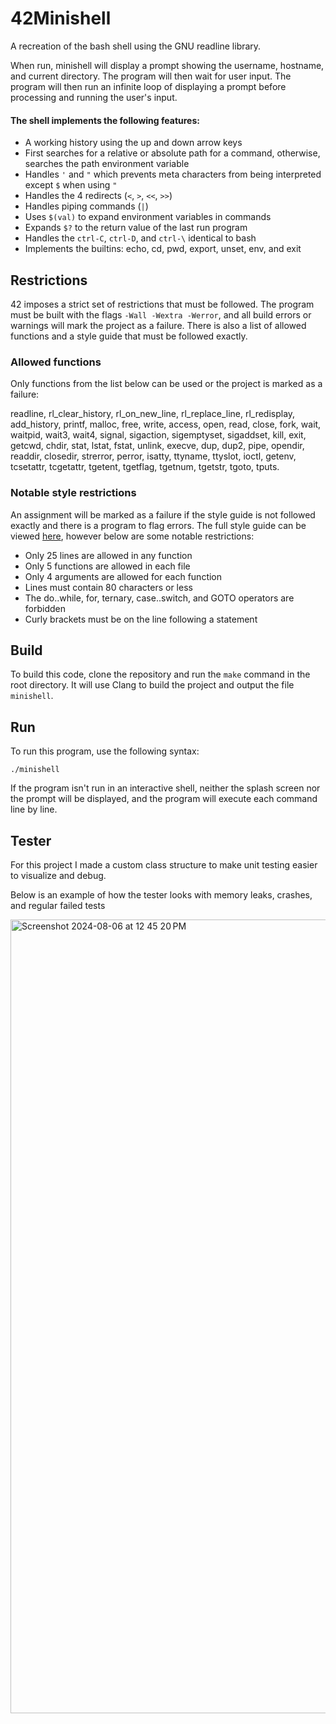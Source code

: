 # 42Minishell

A recreation of the bash shell using the GNU readline library.

When run, minishell will display a prompt showing the username, hostname, and current directory. The program will then wait for user input. The program will then run an infinite loop of displaying a prompt before processing and running the user's input.

#### The shell implements the following features:

- A working history using the up and down arrow keys
- First searches for a relative or absolute path for a command, otherwise, searches the path environment variable
- Handles `'` and `"` which prevents meta characters from being interpreted except `$` when using `"`
- Handles the 4 redirects (`<`, `>`, `<<`, `>>`)
- Handles piping commands (`|`)
- Uses `$(val)` to expand environment variables in commands
- Expands `$?` to the return value of the last run program
- Handles the `ctrl-C`, `ctrl-D`, and `ctrl-\` identical to bash
- Implements the builtins: echo, cd, pwd, export, unset, env, and exit

## Restrictions

42 imposes a strict set of restrictions that must be followed. The program must be built with the flags `-Wall -Wextra -Werror`, and all build errors or warnings will mark the project as a failure. There is also a list of allowed functions and a style guide that must be followed exactly. 

### Allowed functions

Only functions from the list below can be used or the project is marked as a failure:

readline, rl_clear_history, rl_on_new_line, rl_replace_line, rl_redisplay, add_history, printf, malloc, free, write, access, open, read, close, fork, wait, waitpid, wait3, wait4, signal, sigaction, sigemptyset, sigaddset, kill, exit, getcwd, chdir, stat, lstat, fstat, unlink, execve, dup, dup2, pipe, opendir, readdir, closedir, strerror, perror, isatty, ttyname, ttyslot, ioctl, getenv, tcsetattr, tcgetattr, tgetent, tgetflag, tgetnum, tgetstr, tgoto, tputs.

### Notable style restrictions

An assignment will be marked as a failure if the style guide is not followed exactly and there is a program to flag errors. The full style guide can be viewed [here](https://github.com/42School/norminette/blob/master/pdf/en.norm.pdf), however below are some notable restrictions:
- Only 25 lines are allowed in any function
- Only 5 functions are allowed in each file
- Only 4 arguments are allowed for each function
- Lines must contain 80 characters or less
- The do..while, for, ternary, case..switch, and GOTO operators are forbidden
- Curly brackets must be on the line following a statement

## Build

To build this code, clone the repository and run the `make` command in the root directory. It will use Clang to build the project and output the file `minishell`.

## Run

To run this program, use the following syntax:

```./minishell```

If the program isn't run in an interactive shell, neither the splash screen nor the prompt will be displayed, and the program will execute each command line by line.

## Tester

For this project I made a custom class structure to make unit testing easier to visualize and debug. 

Below is an example of how the tester looks with memory leaks, crashes, and regular failed tests

<img width="1270" alt="Screenshot 2024-08-06 at 12 45 20 PM" src="https://github.com/user-attachments/assets/d9edc2c0-5d0e-4019-aa6c-f7504decc68d">



